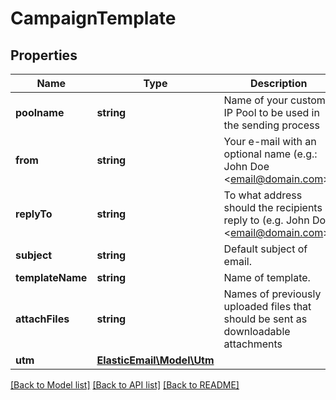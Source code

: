 # CampaignTemplate

## Properties
Name | Type | Description | Notes
------------ | ------------- | ------------- | -------------
**poolname** | **string** | Name of your custom IP Pool to be used in the sending process | [optional] 
**from** | **string** | Your e-mail with an optional name (e.g.: John Doe &lt;email@domain.com&gt;) | [optional] 
**replyTo** | **string** | To what address should the recipients reply to (e.g. John Doe &lt;email@domain.com&gt;) | [optional] 
**subject** | **string** | Default subject of email. | [optional] 
**templateName** | **string** | Name of template. | [optional] 
**attachFiles** | **string** | Names of previously uploaded files that should be sent as downloadable attachments | [optional] 
**utm** | [**ElasticEmail\Model\Utm**](Utm.md) |  | [optional] 

[[Back to Model list]](../README.md#documentation-for-models) [[Back to API list]](../README.md#documentation-for-api-endpoints) [[Back to README]](../README.md)


